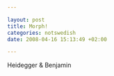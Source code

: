 ```yaml
--- 

layout: post
title: Morph! 
categories: notswedish
date: 2008-04-16 15:13:49 +02:00 

---
```



Heidegger & Benjamin 